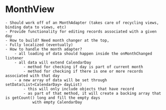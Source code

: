 # MonthView
	- Should work off of an MonthAdapter (takes care of recycling views, binding data to views, etc)
	- Provide functionality for editing records associated with a given day
	- How to build? Need month changer at the top,
	- Fully localized (eventually)
	- How to handle the month adapter?
		- all loading of data should happen inside the onMonthChanged listener
		- all data will extend CalendarDay
			- method for checking if day is part of current month
			- method for checking if there is one or more records associated with that day
		- a new array of data will be set through setData(List<CalendarDay> dayList)
			- this will only include objects that have record
			- as part of that method, it will create a backing array that is getCount() long and fill the empty days
				with empty CalendarDay